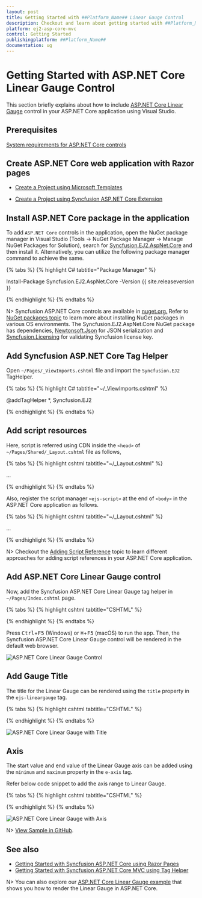 ```yaml
---
layout: post
title: Getting Started with ##Platform_Name## Linear Gauge Control
description: Checkout and learn about getting started with ##Platform_Name## Linear Gauge control of Syncfusion Essential JS 2 and more details.
platform: ej2-asp-core-mvc
control: Getting Started
publishingplatform: ##Platform_Name##
documentation: ug
---
```



# Getting Started with ASP.NET Core Linear Gauge Control

This section briefly explains about how to include [ASP.NET Core Linear Gauge](https://www.syncfusion.com/aspnet-core-ui-controls/linear-gauge) control in your ASP.NET Core application using Visual Studio.

## Prerequisites

[System requirements for ASP.NET Core controls](https://ej2.syncfusion.com/aspnetcore/documentation/system-requirements/)

## Create ASP.NET Core web application with Razor pages

* [Create a Project using Microsoft Templates](https://docs.microsoft.com/en-us/aspnet/core/tutorials/razor-pages/razor-pages-start?view=aspnetcore-6.0&tabs=visual-studio#create-a-razor-pages-web-app)

* [Create a Project using Syncfusion ASP.NET Core Extension](https://ej2.syncfusion.com/aspnetcore/documentation/getting-started/project-template/)

## Install ASP.NET Core package in the application

To add `ASP.NET Core` controls in the application, open the NuGet package manager in Visual Studio (Tools → NuGet Package Manager → Manage NuGet Packages for Solution), search for [Syncfusion.EJ2.AspNet.Core](https://www.nuget.org/packages/Syncfusion.EJ2.AspNet.Core/) and then install it.  Alternatively, you can utilize the following package manager command to achieve the same.

{% tabs %}
{% highlight C# tabtitle="Package Manager" %}

Install-Package Syncfusion.EJ2.AspNet.Core -Version {{ site.releaseversion }}

{% endhighlight %}
{% endtabs %}

N> Syncfusion ASP.NET Core controls are available in [nuget.org.](https://www.nuget.org/packages?q=syncfusion.EJ2) Refer to [NuGet packages topic](https://ej2.syncfusion.com/aspnetcore/documentation/nuget-packages/) to learn more about installing NuGet packages in various OS environments. The Syncfusion.EJ2.AspNet.Core NuGet package has dependencies, [Newtonsoft.Json](https://www.nuget.org/packages/Newtonsoft.Json/) for JSON serialization and [Syncfusion.Licensing](https://www.nuget.org/packages/Syncfusion.Licensing/) for validating Syncfusion license key.

## Add Syncfusion ASP.NET Core Tag Helper

Open `~/Pages/_ViewImports.cshtml` file and import the `Syncfusion.EJ2` TagHelper.

{% tabs %}
{% highlight C# tabtitle="~/_ViewImports.cshtml" %}

@addTagHelper *, Syncfusion.EJ2

{% endhighlight %}
{% endtabs %}

## Add script resources

Here, script is referred using CDN inside the `<head>` of `~/Pages/Shared/_Layout.cshtml` file as follows,

{% tabs %}
{% highlight cshtml tabtitle="~/_Layout.cshtml" %}

<head>
    ...
    <script src="https://cdn.syncfusion.com/ej2/{{ site.ej2version }}/dist/ej2.min.js"></script>
</head>

{% endhighlight %}
{% endtabs %}

Also, register the script manager `<ejs-script>` at the end of `<body>` in the ASP.NET Core application as follows.

{% tabs %}
{% highlight cshtml tabtitle="~/_Layout.cshtml" %}

<body>
    ...
    <!-- Syncfusion ASP.NET Core Script Manager -->
    <ejs-scripts></ejs-scripts>
</body>

{% endhighlight %}
{% endtabs %}

N> Checkout the [Adding Script Reference](https://ej2.syncfusion.com/aspnetcore/documentation/common/adding-script-references) topic to learn different approaches for adding script references in your ASP.NET Core application.

## Add ASP.NET Core Linear Gauge control

Now, add the Syncfusion ASP.NET Core Linear Gauge tag helper in `~/Pages/Index.cshtml` page.

{% tabs %}
{% highlight cshtml tabtitle="CSHTML" %}

<ejs-lineargauge id="linear">
</ejs-lineargauge>

{% endhighlight %}
{% endtabs %}

Press <kbd>Ctrl</kbd>+<kbd>F5</kbd> (Windows) or <kbd>⌘</kbd>+<kbd>F5</kbd> (macOS) to run the app. Then, the Syncfusion ASP.NET Core Linear Gauge control will be rendered in the default web browser.

![ASP.NET Core Linear Gauge Control](images/lineargauge-control.png)

## Add Gauge Title

The title for the Linear Gauge can be rendered using the `title` property in the `ejs-lineargauge` tag.

{% tabs %}
{% highlight cshtml tabtitle="CSHTML" %}

<ejs-lineargauge id="linear" title="Temperature Measure">
</ejs-lineargauge>

{% endhighlight %}
{% endtabs %}

![ASP.NET Core Linear Gauge with Title](images/lineargauge-with-title.png)

## Axis

The start value and end value of the Linear Gauge axis can be added using the `minimum` and `maximum` property in the `e-axis` tag.

Refer below code snippet to add the axis range to Linear Gauge.

{% tabs %}
{% highlight cshtml tabtitle="CSHTML" %}

<ejs-lineargauge id="linear" orientation="Horizontal">
    <e-lineargauge-axes>
        <e-lineargauge-axis minimum="0" maximum="200">
        </e-lineargauge-axis>
    </e-lineargauge-axes>
</ejs-lineargauge>

{% endhighlight %}
{% endtabs %}

![ASP.NET Core Linear Gauge with Axis](images/lineargauge-with-axis.png)

N> [View Sample in GitHub](https://github.com/SyncfusionExamples/ASP-NET-Core-Getting-Started-Examples/tree/main/LinearGauge/ASP.NET%20Core%20Tag%20Helper%20Examples).

## See also

* [Getting Started with Syncfusion ASP.NET Core using Razor Pages](https://ej2.syncfusion.com/aspnetcore/documentation/getting-started/razor-pages/)
* [Getting Started with Syncfusion ASP.NET Core MVC using Tag Helper](https://ej2.syncfusion.com/aspnetcore/documentation/getting-started/aspnet-core-mvc-taghelper)

N> You can also explore our [ASP.NET Core Linear Gauge example](https://ej2.syncfusion.com/aspnetcore/LinearGauge/Default#/bootstrap5) that shows you how to render the Linear Gauge in ASP.NET Core.